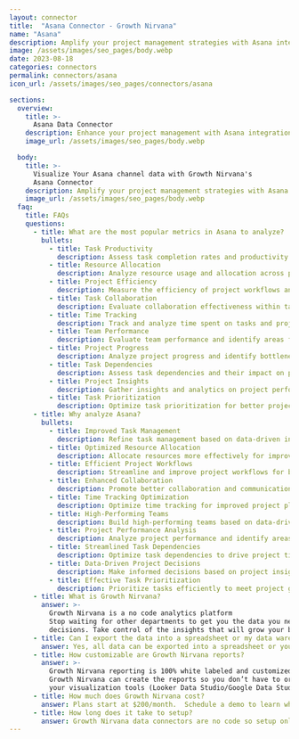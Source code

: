 ```yaml
---
layout: connector
title:  "Asana Connector - Growth Nirvana"
name: "Asana"
description: Amplify your project management strategies with Asana integration, gaining actionable insights from task and project analysis.
image: /assets/images/seo_pages/body.webp
date: 2023-08-18
categories: connectors
permalink: connectors/asana
icon_url: /assets/images/seo_pages/connectors/asana

sections:
  overview:
    title: >-
      Asana Data Connector
    description: Enhance your project management with Asana integration. Seamlessly merge project data, unlocking insights that shape task assignments, resource allocation, and operational efficiency.
    image_url: /assets/images/seo_pages/body.webp

  body:
    title: >-
      Visualize Your Asana channel data with Growth Nirvana's
      Asana Connector
    description: Amplify your project management strategies with Asana integration, gaining actionable insights from task and project analysis.
    image_url: /assets/images/seo_pages/body.webp
  faq:
    title: FAQs
    questions:
      - title: What are the most popular metrics in Asana to analyze?
        bullets:
          - title: Task Productivity
            description: Assess task completion rates and productivity levels.
          - title: Resource Allocation
            description: Analyze resource usage and allocation across projects.
          - title: Project Efficiency
            description: Measure the efficiency of project workflows and processes.
          - title: Task Collaboration
            description: Evaluate collaboration effectiveness within tasks and projects.
          - title: Time Tracking
            description: Track and analyze time spent on tasks and projects.
          - title: Team Performance
            description: Evaluate team performance and identify areas for improvement.
          - title: Project Progress
            description: Analyze project progress and identify bottlenecks or delays.
          - title: Task Dependencies
            description: Assess task dependencies and their impact on project timelines.
          - title: Project Insights
            description: Gather insights and analytics on project performance.
          - title: Task Prioritization
            description: Optimize task prioritization for better project management.
      - title: Why analyze Asana?
        bullets:
          - title: Improved Task Management
            description: Refine task management based on data-driven insights.
          - title: Optimized Resource Allocation
            description: Allocate resources more effectively for improved project outcomes.
          - title: Efficient Project Workflows
            description: Streamline and improve project workflows for better efficiency.
          - title: Enhanced Collaboration
            description: Promote better collaboration and communication within tasks and projects.
          - title: Time Tracking Optimization
            description: Optimize time tracking for improved project planning and resource allocation.
          - title: High-Performing Teams
            description: Build high-performing teams based on data-driven insights.
          - title: Project Performance Analysis
            description: Analyze project performance and identify areas for improvement.
          - title: Streamlined Task Dependencies
            description: Optimize task dependencies to drive project timelines and deadlines.
          - title: Data-Driven Project Decisions
            description: Make informed decisions based on project insights and analytics.
          - title: Effective Task Prioritization
            description: Prioritize tasks efficiently to meet project goals and deadlines.
      - title: What is Growth Nirvana?
        answer: >-
          Growth Nirvana is a no code analytics platform 
          Stop waiting for other departments to get you the data you need to make critical business 
          decisions. Take control of the insights that will grow your business.
      - title: Can I export the data into a spreadsheet or my data warehouse?
        answer: Yes, all data can be exported into a spreadsheet or your data warehouse (Google BigQuery, AWS, Snowflake, Azure, etc)
      - title: How customizable are Growth Nirvana reports?
        answer: >-
          Growth Nirvana reporting is 100% white labeled and customized to your specifications.
          Growth Nirvana can create the reports so you don’t have to or you can connect
          your visualization tools (Looker Data Studio/Google Data Studio, Tableau, PowerBI, etc) to Growth Nirvana.
      - title: How much does Growth Nirvana cost?
        answer: Plans start at $200/month.  Schedule a demo to learn what plan is best for you.
      - title: How long does it take to setup?
        answer: Growth Nirvana data connectors are no code so setup only requires a few clicks.
---
```


